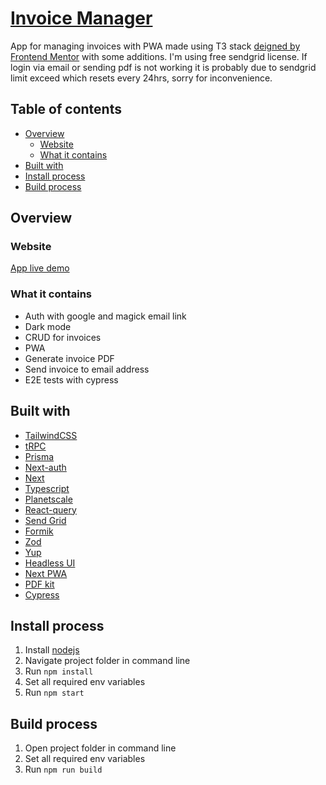 # [Invoice Manager](https://invoices-manager-nine.vercel.app/)

App for managing invoices with PWA made using T3 stack [deigned by Frontend Mentor](https://www.frontendmentor.io/challenges/invoice-app-i7KaLTQjl) with some additions. I'm using free sendgrid license. If login via email or sending pdf is not working it is probably due to sendgrid limit exceed which resets every 24hrs, sorry for inconvenience.

## Table of contents

- [Overview](#overview)
  - [Website](#website)
  - [What it contains](#What-it-contains)
- [Built with](#built-with)
- [Install process](#install-process)
- [Build process](#build-process)

## Overview

### Website

[App live demo](https://invoices-manager-nine.vercel.app/)

### What it contains

- Auth with google and magick email link
- Dark mode
- CRUD for invoices
- PWA
- Generate invoice PDF
- Send invoice to email address
- E2E tests with cypress

## Built with

- [TailwindCSS](https://tailwindcss.com/)
- [tRPC](https://trpc.io/)
- [Prisma](https://www.prisma.io/)
- [Next-auth](https://next-auth.js.org/)
- [Next](https://nextjs.org/)
- [Typescript](https://www.typescriptlang.org/)
- [Planetscale](https://planetscale.com/)
- [React-query](https://react-query-v3.tanstack.com/)
- [Send Grid](https://sendgrid.com/)
- [Formik](https://formik.org/)
- [Zod](https://zod.dev/)
- [Yup](https://www.npmjs.com/package/yup)
- [Headless UI](https://headlessui.com/)
- [Next PWA](https://www.npmjs.com/package/next-pwa)
- [PDF kit](https://pdfkit.org/)
- [Cypress](https://docs.cypress.io)

## Install process

1. Install [nodejs](https://nodejs.org/en/download/)
2. Navigate project folder in command line
3. Run `npm install`
4. Set all required env variables
5. Run `npm start`

## Build process

1. Open project folder in command line
2. Set all required env variables
3. Run `npm run build`
